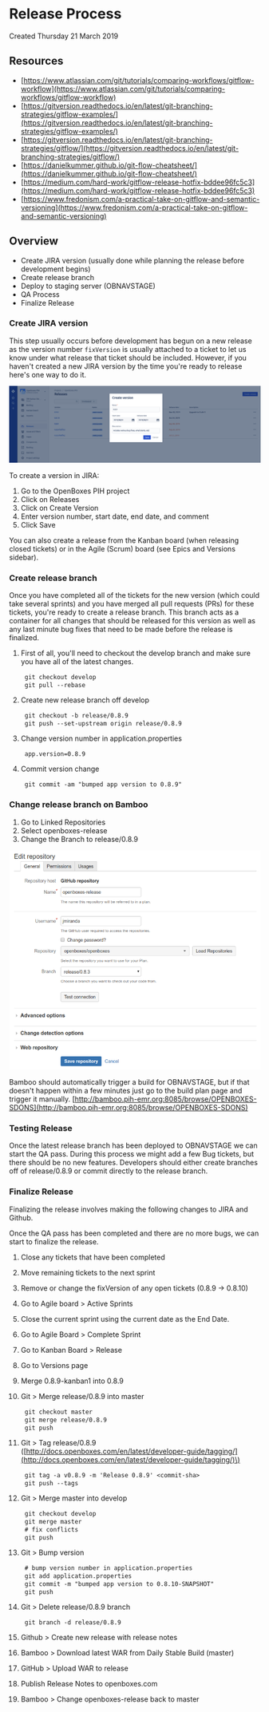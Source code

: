 # Release Process

Created Thursday 21 March 2019

## Resources

* [https://www.atlassian.com/git/tutorials/comparing-workflows/gitflow-workflow](https://www.atlassian.com/git/tutorials/comparing-workflows/gitflow-workflow)
* [https://gitversion.readthedocs.io/en/latest/git-branching-strategies/gitflow-examples/](https://gitversion.readthedocs.io/en/latest/git-branching-strategies/gitflow-examples/)
* [https://gitversion.readthedocs.io/en/latest/git-branching-strategies/gitflow/](https://gitversion.readthedocs.io/en/latest/git-branching-strategies/gitflow/)
* [https://danielkummer.github.io/git-flow-cheatsheet/](https://danielkummer.github.io/git-flow-cheatsheet/)
* [https://medium.com/hard-work/gitflow-release-hotfix-bddee96fc5c3](https://medium.com/hard-work/gitflow-release-hotfix-bddee96fc5c3)
* [https://www.fredonism.com/a-practical-take-on-gitflow-and-semantic-versioning](https://www.fredonism.com/a-practical-take-on-gitflow-and-semantic-versioning)

## Overview

* Create JIRA version \(usually done while planning the release before development begins\)
* Create release branch
* Deploy to staging server \(OBNAVSTAGE\)
* QA Process
* Finalize Release

### Create JIRA version

This step usually occurs before development has begun on a new release as the version number `fixVersion` is usually attached to a ticket to let us know under what release that ticket should be included. However, if you haven't created a new JIRA version by the time you're ready to release here's one way to do it.

![Create JIRA Release](../.gitbook/assets/create-jira-release.png)

To create a version in JIRA:

1. Go to the OpenBoxes PIH project
2. Click on Releases
3. Click on Create Version
4. Enter version number, start date, end date, and comment
5. Click Save

You can also create a release from the Kanban board \(when releasing closed tickets\) or in the Agile \(Scrum\) board \(see Epics and Versions sidebar\).

### Create release branch

Once you have completed all of the tickets for the new version \(which could take several sprints\) and you have merged all pull requests \(PRs\) for these tickets, you're ready to create a release branch. This branch acts as a container for all changes that should be released for this version as well as any last minute bug fixes that need to be made before the release is finalized.

1. First of all, you'll need to checkout the develop branch and make sure you have all of the latest changes.

   ```text
    git checkout develop
    git pull --rebase
   ```

2. Create new release branch off develop

   ```text
    git checkout -b release/0.8.9
    git push --set-upstream origin release/0.8.9
   ```

3. Change version number in application.properties

   ```text
    app.version=0.8.9
   ```

4. Commit version change

   ```text
    git commit -am "bumped app version to 0.8.9"
   ```

### Change release branch on Bamboo

1. Go to Linked Repositories
2. Select openboxes-release
3. Change the Branch to release/0.8.9

![Change Release Branch](../.gitbook/assets/bamboo-change-release-branch.png)

Bamboo should automatically trigger a build for OBNAVSTAGE, but if that doesn't happen within a few minutes just go to the build plan page and trigger it manually. [http://bamboo.pih-emr.org:8085/browse/OPENBOXES-SDONS](http://bamboo.pih-emr.org:8085/browse/OPENBOXES-SDONS)

### Testing Release

Once the latest release branch has been deployed to OBNAVSTAGE we can start the QA pass. During this process we might add a few Bug tickets, but there should be no new features. Developers should either create branches off of release/0.8.9 or commit directly to the release branch.

### Finalize Release

Finalizing the release involves making the following changes to JIRA and Github.

Once the QA pass has been completed and there are no more bugs, we can start to finalize the release.

1. Close any tickets that have been completed
2. Move remaining tickets to the next sprint
3. Remove or change the fixVersion of any open tickets \(0.8.9 -&gt; 0.8.10\) 
4. Go to Agile board &gt; Active Sprints 
5. Close the current sprint using the current date as the End Date.
6. Go to Agile Board &gt; Complete Sprint
7. Go to Kanban Board &gt; Release 
8. Go to Versions page 
9. Merge 0.8.9-kanban1 into 0.8.9
10. Git &gt; Merge release/0.8.9 into master

    ```text
     git checkout master
     git merge release/0.8.9
     git push
    ```

11. Git &gt; Tag release/0.8.9 \([http://docs.openboxes.com/en/latest/developer-guide/tagging/](http://docs.openboxes.com/en/latest/developer-guide/tagging/)\)

    ```text
     git tag -a v0.8.9 -m 'Release 0.8.9' <commit-sha>
     git push --tags
    ```

12. Git &gt; Merge master into develop

    ```text
     git checkout develop
     git merge master
     # fix conflicts
     git push
    ```

13. Git &gt; Bump version

    ```text
     # bump version number in application.properties
     git add application.properties
     git commit -m "bumped app version to 0.8.10-SNAPSHOT"
     git push
    ```

14. Git &gt; Delete release/0.8.9 branch

    ```text
     git branch -d release/0.8.9
    ```

15. Github &gt; Create new release with release notes
16. Bamboo &gt; Download latest WAR from Daily Stable Build \(master\)
17. GitHub &gt; Upload WAR to release 
18. Publish Release Notes to openboxes.com
19. Bamboo &gt; Change openboxes-release back to master 

